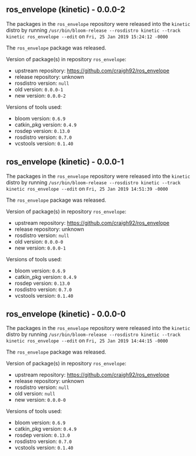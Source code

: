 ## ros_envelope (kinetic) - 0.0.0-2

The packages in the `ros_envelope` repository were released into the `kinetic` distro by running `/usr/bin/bloom-release --rosdistro kinetic --track kinetic ros_envelope --edit` on `Fri, 25 Jan 2019 15:24:12 -0000`

The `ros_envelope` package was released.

Version of package(s) in repository `ros_envelope`:

- upstream repository: https://github.com/craigh92/ros_envelope
- release repository: unknown
- rosdistro version: `null`
- old version: `0.0.0-1`
- new version: `0.0.0-2`

Versions of tools used:

- bloom version: `0.6.9`
- catkin_pkg version: `0.4.9`
- rosdep version: `0.13.0`
- rosdistro version: `0.7.0`
- vcstools version: `0.1.40`


## ros_envelope (kinetic) - 0.0.0-1

The packages in the `ros_envelope` repository were released into the `kinetic` distro by running `/usr/bin/bloom-release --rosdistro kinetic --track kinetic ros_envelope --edit` on `Fri, 25 Jan 2019 14:51:39 -0000`

The `ros_envelope` package was released.

Version of package(s) in repository `ros_envelope`:

- upstream repository: https://github.com/craigh92/ros_envelope
- release repository: unknown
- rosdistro version: `null`
- old version: `0.0.0-0`
- new version: `0.0.0-1`

Versions of tools used:

- bloom version: `0.6.9`
- catkin_pkg version: `0.4.9`
- rosdep version: `0.13.0`
- rosdistro version: `0.7.0`
- vcstools version: `0.1.40`


## ros_envelope (kinetic) - 0.0.0-0

The packages in the `ros_envelope` repository were released into the `kinetic` distro by running `/usr/bin/bloom-release --rosdistro kinetic --track kinetic ros_envelope --edit` on `Fri, 25 Jan 2019 14:44:15 -0000`

The `ros_envelope` package was released.

Version of package(s) in repository `ros_envelope`:

- upstream repository: https://github.com/craigh92/ros_envelope
- release repository: unknown
- rosdistro version: `null`
- old version: `null`
- new version: `0.0.0-0`

Versions of tools used:

- bloom version: `0.6.9`
- catkin_pkg version: `0.4.9`
- rosdep version: `0.13.0`
- rosdistro version: `0.7.0`
- vcstools version: `0.1.40`


